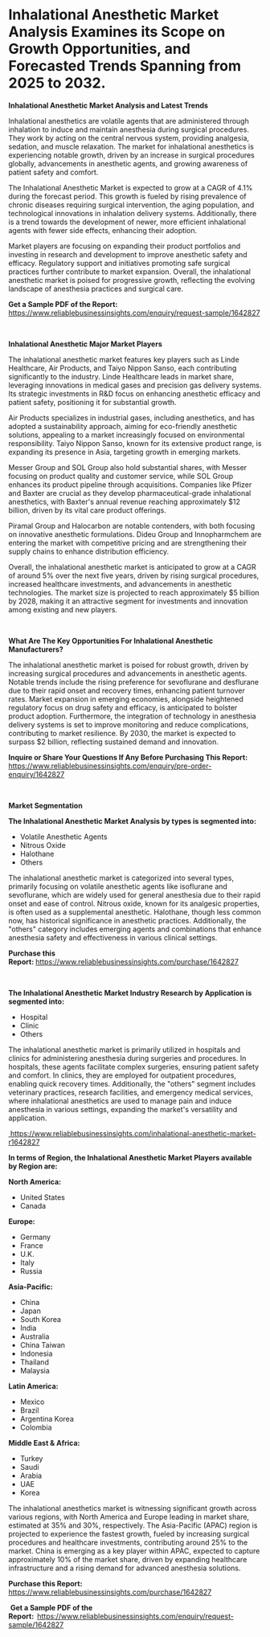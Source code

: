 <p><h1>Inhalational Anesthetic Market Analysis Examines its Scope on Growth Opportunities, and Forecasted Trends Spanning from 2025 to 2032.</h1></p><p><strong>Inhalational Anesthetic Market Analysis and Latest Trends</strong></p>
<p><p>Inhalational anesthetics are volatile agents that are administered through inhalation to induce and maintain anesthesia during surgical procedures. They work by acting on the central nervous system, providing analgesia, sedation, and muscle relaxation. The market for inhalational anesthetics is experiencing notable growth, driven by an increase in surgical procedures globally, advancements in anesthetic agents, and growing awareness of patient safety and comfort.</p><p>The Inhalational Anesthetic Market is expected to grow at a CAGR of 4.1% during the forecast period. This growth is fueled by rising prevalence of chronic diseases requiring surgical intervention, the aging population, and technological innovations in inhalation delivery systems. Additionally, there is a trend towards the development of newer, more efficient inhalational agents with fewer side effects, enhancing their adoption.</p><p>Market players are focusing on expanding their product portfolios and investing in research and development to improve anesthetic safety and efficacy. Regulatory support and initiatives promoting safe surgical practices further contribute to market expansion. Overall, the inhalational anesthetic market is poised for progressive growth, reflecting the evolving landscape of anesthesia practices and surgical care.</p></p>
<p><strong>Get a Sample PDF of the Report:&nbsp;</strong> <a href="https://www.reliablebusinessinsights.com/enquiry/request-sample/1642827?utm_campaign=1113&utm_medium=2&utm_source=Github&utm_content=ia&utm_term=19042025&utm_id=inhalational-anesthetic">https://www.reliablebusinessinsights.com/enquiry/request-sample/1642827</a></p>
<p>&nbsp;</p>
<p><strong>Inhalational Anesthetic Major Market Players</strong></p>
<p><p>The inhalational anesthetic market features key players such as Linde Healthcare, Air Products, and Taiyo Nippon Sanso, each contributing significantly to the industry. Linde Healthcare leads in market share, leveraging innovations in medical gases and precision gas delivery systems. Its strategic investments in R&D focus on enhancing anesthetic efficacy and patient safety, positioning it for substantial growth.</p><p>Air Products specializes in industrial gases, including anesthetics, and has adopted a sustainability approach, aiming for eco-friendly anesthetic solutions, appealing to a market increasingly focused on environmental responsibility. Taiyo Nippon Sanso, known for its extensive product range, is expanding its presence in Asia, targeting growth in emerging markets.</p><p>Messer Group and SOL Group also hold substantial shares, with Messer focusing on product quality and customer service, while SOL Group enhances its product pipeline through acquisitions. Companies like Pfizer and Baxter are crucial as they develop pharmaceutical-grade inhalational anesthetics, with Baxter's annual revenue reaching approximately $12 billion, driven by its vital care product offerings.</p><p>Piramal Group and Halocarbon are notable contenders, with both focusing on innovative anesthetic formulations. Dideu Group and Innopharmchem are entering the market with competitive pricing and are strengthening their supply chains to enhance distribution efficiency. </p><p>Overall, the inhalational anesthetic market is anticipated to grow at a CAGR of around 5% over the next five years, driven by rising surgical procedures, increased healthcare investments, and advancements in anesthetic technologies. The market size is projected to reach approximately $5 billion by 2028, making it an attractive segment for investments and innovation among existing and new players.</p></p>
<p>&nbsp;</p>
<p><strong>What Are The Key Opportunities For Inhalational Anesthetic Manufacturers?</strong></p>
<p><p>The inhalational anesthetic market is poised for robust growth, driven by increasing surgical procedures and advancements in anesthetic agents. Notable trends include the rising preference for sevoflurane and desflurane due to their rapid onset and recovery times, enhancing patient turnover rates. Market expansion in emerging economies, alongside heightened regulatory focus on drug safety and efficacy, is anticipated to bolster product adoption. Furthermore, the integration of technology in anesthesia delivery systems is set to improve monitoring and reduce complications, contributing to market resilience. By 2030, the market is expected to surpass $2 billion, reflecting sustained demand and innovation.</p></p>
<p><strong>Inquire or Share Your Questions If Any Before Purchasing This Report:</strong> <a href="https://www.reliablebusinessinsights.com/enquiry/pre-order-enquiry/1642827?utm_campaign=1113&utm_medium=2&utm_source=Github&utm_content=ia&utm_term=19042025&utm_id=inhalational-anesthetic">https://www.reliablebusinessinsights.com/enquiry/pre-order-enquiry/1642827</a></p>
<p>&nbsp;</p>
<p><strong>Market Segmentation</strong></p>
<p><strong>The Inhalational Anesthetic Market Analysis by types is segmented into:</strong></p>
<p><ul><li>Volatile Anesthetic Agents</li><li>Nitrous Oxide</li><li>Halothane</li><li>Others</li></ul></p>
<p><p>The inhalational anesthetic market is categorized into several types, primarily focusing on volatile anesthetic agents like isoflurane and sevoflurane, which are widely used for general anesthesia due to their rapid onset and ease of control. Nitrous oxide, known for its analgesic properties, is often used as a supplemental anesthetic. Halothane, though less common now, has historical significance in anesthetic practices. Additionally, the "others" category includes emerging agents and combinations that enhance anesthesia safety and effectiveness in various clinical settings.</p></p>
<p><strong>Purchase this Report:&nbsp;</strong><a href="https://www.reliablebusinessinsights.com/purchase/1642827?utm_campaign=1113&utm_medium=2&utm_source=Github&utm_content=ia&utm_term=19042025&utm_id=inhalational-anesthetic">https://www.reliablebusinessinsights.com/purchase/1642827</a></p>
<p>&nbsp;</p>
<p><strong>The Inhalational Anesthetic Market Industry Research by Application is segmented into:</strong></p>
<p><ul><li>Hospital</li><li>Clinic</li><li>Others</li></ul></p>
<p><p>The inhalational anesthetic market is primarily utilized in hospitals and clinics for administering anesthesia during surgeries and procedures. In hospitals, these agents facilitate complex surgeries, ensuring patient safety and comfort. In clinics, they are employed for outpatient procedures, enabling quick recovery times. Additionally, the "others" segment includes veterinary practices, research facilities, and emergency medical services, where inhalational anesthetics are used to manage pain and induce anesthesia in various settings, expanding the market's versatility and application.</p></p>
<p><a href="https://www.reliablebusinessinsights.com/inhalational-anesthetic-market-r1642827?utm_campaign=1113&utm_medium=2&utm_source=Github&utm_content=ia&utm_term=19042025&utm_id=inhalational-anesthetic">&nbsp;https://www.reliablebusinessinsights.com/inhalational-anesthetic-market-r1642827</a></p>
<p><strong>In terms of Region, the Inhalational Anesthetic Market Players available by Region are:</strong></p>
<p>
    <p> <strong> North America: </strong>
        <ul>
            <li>United States</li>
            <li>Canada</li>
        </ul>
        </p> 
    <p> <strong> Europe: </strong>
        <ul>
            <li>Germany</li>
            <li>France</li>
            <li>U.K.</li>
            <li>Italy</li>
            <li>Russia</li>
        </ul>
        </p> 
    <p> <strong> Asia-Pacific: </strong>
        <ul>
            <li>China</li>
            <li>Japan</li>
            <li>South Korea</li>
            <li>India</li>
            <li>Australia</li>
            <li>China Taiwan</li>
            <li>Indonesia</li>
            <li>Thailand</li>
            <li>Malaysia</li>
        </ul>
        </p> 
    <p> <strong> Latin America: </strong>
        <ul>
            <li>Mexico</li>
            <li>Brazil</li>
            <li>Argentina Korea</li>
            <li>Colombia</li>
        </ul>
        </p> 
    <p> <strong> Middle East & Africa: </strong>
        <ul>
            <li>Turkey</li>
            <li>Saudi</li>
            <li>Arabia</li>
            <li>UAE</li>
            <li>Korea</li>
        </ul>
    </p>
    </p>
<p><p>The inhalational anesthetics market is witnessing significant growth across various regions, with North America and Europe leading in market share, estimated at 35% and 30%, respectively. The Asia-Pacific (APAC) region is projected to experience the fastest growth, fueled by increasing surgical procedures and healthcare investments, contributing around 25% to the market. China is emerging as a key player within APAC, expected to capture approximately 10% of the market share, driven by expanding healthcare infrastructure and a rising demand for advanced anesthesia solutions.</p></p>
<p><strong>Purchase this Report: </strong><a href="https://www.reliablebusinessinsights.com/purchase/1642827?utm_campaign=1113&utm_medium=2&utm_source=Github&utm_content=ia&utm_term=19042025&utm_id=inhalational-anesthetic">https://www.reliablebusinessinsights.com/purchase/1642827</a></p>
<p>&nbsp;<strong>Get a Sample PDF of the Report:&nbsp;&nbsp;</strong><a href="https://www.reliablebusinessinsights.com/enquiry/request-sample/1642827?utm_campaign=1113&utm_medium=2&utm_source=Github&utm_content=ia&utm_term=19042025&utm_id=inhalational-anesthetic">https://www.reliablebusinessinsights.com/enquiry/request-sample/1642827</a></p>
<p><strong></strong></p>
<p><p></p><p></p><p></p></p>